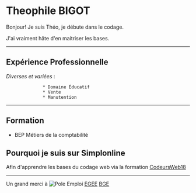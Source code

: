 # __Theophile BIGOT__

Bonjour! Je suis Théo, je débute dans le codage.

J'ai vraiment hâte d'en maitriser les bases.

----------

## __Expérience Professionnelle__

*Diverses et variées* :

                  * Domaine Éducatif
                  * Vente
                  * Manutention

----------

## __Formation__

* BEP Métiers de la comptabilité



## __Pourquoi je suis sur Simplonline__

Afin d'apprendre les bases du codage web via la formation [CodeursWeb18](https://www.codeursweb18.fr)

----------

Un grand merci à
![Pole Emploi](https://image.jimcdn.com/app/cms/image/transf/none/path/sb31bb40a0d3446a1/image/i734f4cf6199f2ce2/version/1482319177/image.jpg) [EGEE](https://image.jimcdn.com/app/cms/image/transf/none/path/sb31bb40a0d3446a1/image/i734f4cf6199f2ce2/version/1482319177/image.jpg) [BGE](https://image.jimcdn.com/app/cms/image/transf/none/path/sb31bb40a0d3446a1/image/i734f4cf6199f2ce2/version/1482319177/image.jpg)
